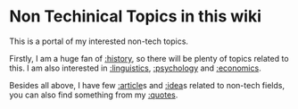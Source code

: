 # Non Techinical Topics in this wiki

This is a portal of my interested non-tech topics.

Firstly, I am a huge fan of [:history](), so there will be plenty of topics related to this.
I am also interested in [:linguistics](), [:psychology]() and [:economics]().

Besides all above, I have few [:article]()s and [:idea]()s related to non-tech fields, you can
also find something from my [:quotes]().
